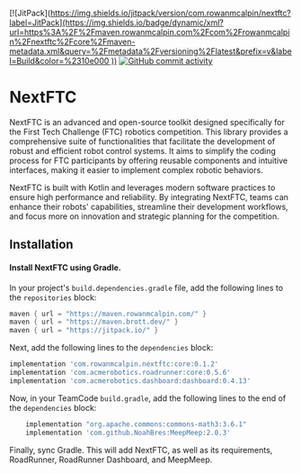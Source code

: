 [![JitPack]([https://img.shields.io/jitpack/version/com.rowanmcalpin/nextftc?label=JitPack](https://img.shields.io/badge/dynamic/xml?url=https%3A%2F%2Fmaven.rowanmcalpin.com%2Fcom%2Frowanmcalpin%2Fnextftc%2Fcore%2Fmaven-metadata.xml&query=%2Fmetadata%2Fversioning%2Flatest&prefix=v&label=Build&color=%2310e000
))](https://github.com/rowan-mcalpin/NextFTC/releases/latest)
[![GitHub commit activity](https://img.shields.io/github/commit-activity/t/rowan-mcalpin/nextftc?label=Commits)](https://github.com/rowan-mcalpin/nextftc/commits/main/)

# NextFTC

NextFTC is an advanced and open-source toolkit designed specifically for the First Tech Challenge (FTC) robotics competition. This library provides a comprehensive suite of functionalities that facilitate the development of robust and efficient robot control systems. It aims to simplify the coding process for FTC participants by offering reusable components and intuitive interfaces, making it easier to implement complex robotic behaviors.

NextFTC is built with Kotlin and leverages modern software practices to ensure high performance and reliability. By integrating NextFTC, teams can enhance their robots' capabilities, streamline their development workflows, and focus more on innovation and strategic planning for the competition.

## Installation

#### Install NextFTC using Gradle.

In your project's `build.dependencies.gradle` file, add the following lines to the `repositories` block:

```groovy
maven { url = "https://maven.rowanmcalpin.com/" }
maven { url = "https://maven.brott.dev/" }
maven { url = "https://jitpack.io/" }
```

Next, add the following lines to the `dependencies` block:

```groovy
implementation 'com.rowanmcalpin.nextftc:core:0.1.2'
implementation 'com.acmerobotics.roadrunner:core:0.5.6'
implementation 'com.acmerobotics.dashboard:dashboard:0.4.13'
```

Now, in your TeamCode `build.gradle`, add the following lines to the end of the `dependencies` block:

```groovy
    implementation "org.apache.commons:commons-math3:3.6.1"
    implementation 'com.github.NoahBres:MeepMeep:2.0.3'
```

Finally, sync Gradle. This will add NextFTC, as well as its requirements, RoadRunner, RoadRunner Dashboard, and MeepMeep.

